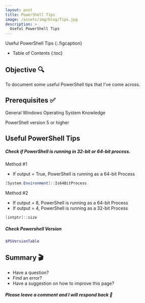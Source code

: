 ```yaml
---
layout: post  
title: PowerShell Tips
image: /assets/img/blog/Tips.jpg
description: >
  Useful PowerShell Tips
---
```


Useful PowerShell Tips
{:.figcaption}

- Table of Contents
{:toc}

## Objective :mag:

To document some useful PowerShell tips that I've come across.

## Prerequisites :white_check_mark:

General Windows Operating System Knowledge

PowerShell version 5 or higher

## Useful PowerShell Tips

##### Check if PowerShell is running in 32-bit or 64-bit process.

Method #1
* If output = True, PowerShell is running as a 64-bit Process

```powershell
[System.Environment]::Is64BitProcess
```

Method #2
* If output = 8, PowerShell is running as a 64-bit Process
* If output = 4, PowerShell is running as a 32-bit Process

```powershell	
[intptr]::size
```

##### Check Powershell Version

```powershell
$PSVersionTable
```

## Summary :clapper:
- Have a question?
- Find an error?
- Have a suggestion on how to improve this page?

##### Please leave a comment and I will respond back :speech_balloon:

<script src="https://utteranc.es/client.js"
        repo="djsimtech/blog"
        issue-term="pathname"
        theme="github-dark"
        crossorigin="anonymous"
        async>
</script>
